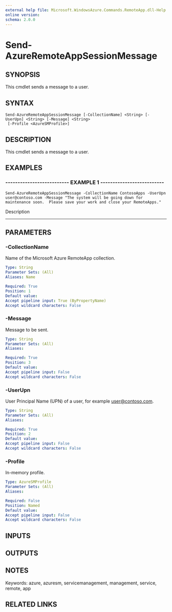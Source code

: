 ```yaml
---
external help file: Microsoft.WindowsAzure.Commands.RemoteApp.dll-Help.xml
online version: 
schema: 2.0.0
---
```


# Send-AzureRemoteAppSessionMessage
## SYNOPSIS
This cmdlet sends a message to a user.

## SYNTAX

```
Send-AzureRemoteAppSessionMessage [-CollectionName] <String> [-UserUpn] <String> [-Message] <String>
 [-Profile <AzureSMProfile>]
```

## DESCRIPTION
This cmdlet sends a message to a user.

## EXAMPLES

### -------------------------- EXAMPLE 1 --------------------------
```
Send-AzureRemoteAppSessionMessage -CollectionName ContosoApps -UserUpn user@contoso.com -Message "The system will be going down for maintenance soon.  Please save your work and close your RemoteApps."
```

Description

-----------

## PARAMETERS

### -CollectionName
Name of the Microsoft Azure RemoteApp collection.

```yaml
Type: String
Parameter Sets: (All)
Aliases: Name

Required: True
Position: 1
Default value: 
Accept pipeline input: True (ByPropertyName)
Accept wildcard characters: False
```

### -Message
Message to be sent.

```yaml
Type: String
Parameter Sets: (All)
Aliases: 

Required: True
Position: 3
Default value: 
Accept pipeline input: False
Accept wildcard characters: False
```

### -UserUpn
User Principal Name (UPN) of a user, for example user@contoso.com.

```yaml
Type: String
Parameter Sets: (All)
Aliases: 

Required: True
Position: 2
Default value: 
Accept pipeline input: False
Accept wildcard characters: False
```

### -Profile
In-memory profile.

```yaml
Type: AzureSMProfile
Parameter Sets: (All)
Aliases: 

Required: False
Position: Named
Default value: 
Accept pipeline input: False
Accept wildcard characters: False
```

## INPUTS

## OUTPUTS

## NOTES
Keywords: azure, azuresm, servicemanagement, management, service, remote, app

## RELATED LINKS

